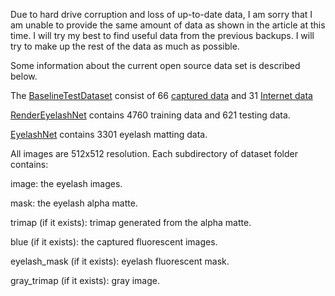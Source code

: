 Due to hard drive corruption and loss of up-to-date data, I am sorry that I am unable to provide the same amount of data as shown in the article at this time. I will try my best to find useful data from the previous backups. I will try to make up the rest of the data as much as possible.

Some information about the current open source data set is described below.

The [BaselineTestDataset](https://pan.baidu.com/s/1A0ARlEK7Gg3XpnAJZ-5Ovg?pwd=oewe) consist of 66 [captured data](https://pan.baidu.com/s/1QlRyIlZnUcHaIlHjhmrkBw?pwd=5qlr) and 31 [Internet data](https://pan.baidu.com/s/1S-HCk_rynuVavxD99RifSA?pwd=2gc2)

[RenderEyelashNet](ttps://pan.baidu.com/s/1DI6QbpabCi78VVo-NHhn1Q?pwd=w32l) contains 4760 training data and 621 testing data.

[EyelashNet](https://pan.baidu.com/s/12SytqouM06VWC4cgAnvUAA?pwd=nj4s)  contains 3301 eyelash matting data.


All images are 512x512 resolution. Each subdirectory of dataset folder contains:

image: the eyelash images.

mask: the eyelash alpha matte.

trimap (if it exists): trimap generated from the alpha matte.

blue (if it exists): the captured fluorescent images.

eyelash_mask (if it exists): eyelash fluorescent mask.

gray_trimap (if it exists): gray image.
